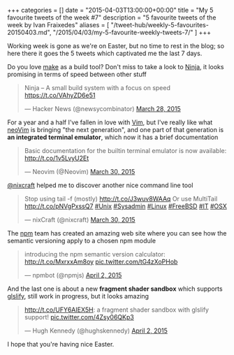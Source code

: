 +++
categories = []
date = "2015-04-03T13:00:00+00:00"
title = "My 5 favourite tweets of the week #7"
description = "5 favourite tweets of the week by Ivan Fraixedes"
aliases = [
  "/tweet-hub/weekly-5-favourites-20150403.md",
  "/2015/04/03/my-5-favourite-weekly-tweets-7/"
]
+++

Working week is gone as we're on Easter, but no time to rest in the blog; so here there it goes the 5 tweets which captivated me the last 7 days.

Do you love [make](https://www.gnu.org/software/make/) as a build tool? Don't miss to take a look to [Ninja](https://martine.github.io/ninja/), it looks promising in terms of speed between other stuff

<blockquote class="twitter-tweet tw-align-center"><p>Ninja – A small build system with a focus on speed <a href="https://t.co/VAhyZD6e51">https://t.co/VAhyZD6e51</a></p>&mdash; Hacker News (@newsycombinator) <a href="https://twitter.com/newsycombinator/status/581954162050641921">March 28, 2015</a></blockquote>
<script async src="//platform.twitter.com/widgets.js" charset="utf-8"></script>


For a year and a half I've fallen in love with [Vim](http://www.vim.org/), but I've really like what [neoVim](http://neovim.org/) is bringing "the next generation", and one part of that generation is __an integrated terminal emulator__, which now it has a brief documentation

<blockquote class="twitter-tweet tw-align-center"><p>Basic documentation for the builtin terminal emulator is now available:  <a href="http://t.co/1v5LvyU2Et">http://t.co/1v5LvyU2Et</a></p>&mdash; Neovim (@Neovim) <a href="https://twitter.com/Neovim/status/582342442445365248">March 30, 2015</a></blockquote>
<script async src="//platform.twitter.com/widgets.js" charset="utf-8"></script>


[@nixcraft](https://twitter.com/nixcraft) helped me to discover another nice command line tool

<blockquote class="twitter-tweet tw-align-center"><p>Stop using tail -f (mostly) <a href="http://t.co/J3wuv8WAAq">http://t.co/J3wuv8WAAq</a> &#10;&#10;Or use MultiTail <a href="http://t.co/pNVgPxssQ7">http://t.co/pNVgPxssQ7</a>&#10;&#10;<a href="https://twitter.com/hashtag/Unix?src=hash">#Unix</a> <a href="https://twitter.com/hashtag/Sysadmin?src=hash">#Sysadmin</a> <a href="https://twitter.com/hashtag/Linux?src=hash">#Linux</a> <a href="https://twitter.com/hashtag/FreeBSD?src=hash">#FreeBSD</a> <a href="https://twitter.com/hashtag/IT?src=hash">#IT</a> <a href="https://twitter.com/hashtag/OSX?src=hash">#OSX</a></p>&mdash; nixCraft  (@nixcraft) <a href="https://twitter.com/nixcraft/status/582588210561187840">March 30, 2015</a></blockquote>
<script async src="//platform.twitter.com/widgets.js" charset="utf-8"></script>


The [npm](https://npmjs.com) team has created an amazing web site where you can see how the semantic versioning apply to a chosen npm module

<blockquote class="twitter-tweet tw-align-center"><p>introducing the npm semantic version calculator: <a href="http://t.co/MxrxxAm8oy">http://t.co/MxrxxAm8oy</a> <a href="http://t.co/tG4zXoPHob">pic.twitter.com/tG4zXoPHob</a></p>&mdash; npmbot (@npmjs) <a href="https://twitter.com/npmjs/status/583665488980500480">April 2, 2015</a></blockquote>
<script async src="//platform.twitter.com/widgets.js" charset="utf-8"></script>


And the last one is about a new __fragment shader sandbox__ which supports [glslify](https://github.com/stackgl/glslify), still work in progress, but it looks amazing

<blockquote class="twitter-tweet tw-align-center"><p><a href="http://t.co/UFY6AIEX5H">http://t.co/UFY6AIEX5H</a>: a fragment shader sandbox with glslify support! <a href="http://t.co/4Zsy06QKp3">pic.twitter.com/4Zsy06QKp3</a></p>&mdash; Hugh Kennedy (@hughskennedy) <a href="https://twitter.com/hughskennedy/status/583728671678050305">April 2, 2015</a></blockquote>
<script async src="//platform.twitter.com/widgets.js" charset="utf-8"></script>


I hope that you're having nice Easter.
